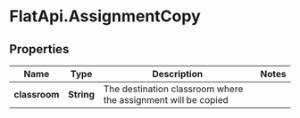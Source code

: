 # FlatApi.AssignmentCopy

## Properties
Name | Type | Description | Notes
------------ | ------------- | ------------- | -------------
**classroom** | **String** | The destination classroom where the assignment will be copied | 


